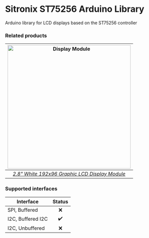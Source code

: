 # Sitronix ST75256 Arduino Library
Arduino library for LCD displays based on the ST75256 controller

### Related products
| <a href="https://www.buydisplay.com/2-8-inch-white-192x96-graphic-lcd-display-module-st75256-for-arduino"><img src="https://www.buydisplay.com/media/catalog/product/cache/53fd08fe2cb06c4269619329bc634cc8/e/r/erm19296-1_1.jpg" alt="Display Module" width="400" height="auto" /></a> |
|:--:|
| *<a href="https://www.buydisplay.com/2-8-inch-white-192x96-graphic-lcd-display-module-st75256-for-arduino">2.8&quot; White 192x96 Graphic LCD Display Module</a>* |

### Supported interfaces
| Interface | Status |
|---|:--:|
| SPI, Buffered | ❌ |
| I2C, Buffered I2C | ✔️ |
| I2C, Unbuffered | ❌ |
